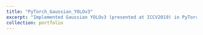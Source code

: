 ```yaml
---
title: "PyTorch_Gaussian_YOLOv3"
excerpt: "Implemented Gaussian YOLOv3 (presented at ICCV2019) in PyTorch and reproduced the performance of the original Darknet implementation.</br>[GitHub](https://github.com/motokimura/PyTorch_Gaussian_YOLOv3)<br/><img src='/images/gaussian_yolov3_01.png'>"
collection: portfolio
---
```

